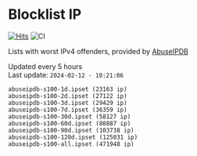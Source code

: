 # Blocklist IP

[![Hits](https://hits.seeyoufarm.com/api/count/incr/badge.svg?url=https%3A%2F%2Fgithub.com%2Fborestad%2Fblocklist-ip%2F&count_bg=%2379C83D&title_bg=%23555555&icon=&icon_color=%23E7E7E7&title=hits&edge_flat=false)](https://hits.seeyoufarm.com)  ![CI](https://img.shields.io/github/workflow/status/borestad/blocklist-ip/CI?style=flat-square)

Lists with worst IPv4 offenders, provided by [AbuseIPDB](https://www.abuseipdb.com/)

<!-- FOOTER-PLACEHOLDER -->
Updated every 5 hours<br>
Last update: `2024-02-12 - 10:21:06`
```
abuseipdb-s100-1d.ipset (23163 ip)
abuseipdb-s100-2d.ipset (27122 ip)
abuseipdb-s100-3d.ipset (29429 ip)
abuseipdb-s100-7d.ipset (36359 ip)
abuseipdb-s100-30d.ipset (58127 ip)
abuseipdb-s100-60d.ipset (80887 ip)
abuseipdb-s100-90d.ipset (103738 ip)
abuseipdb-s100-120d.ipset (125031 ip)
abuseipdb-s100-all.ipset (471948 ip)
```
